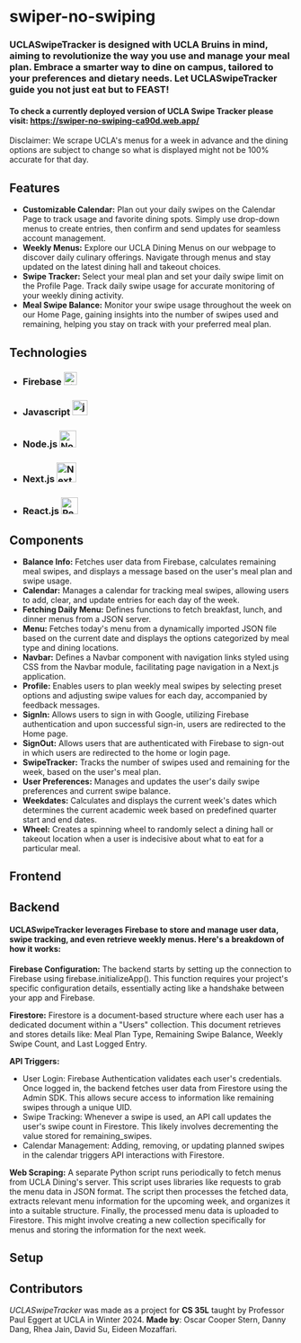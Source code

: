 # swiper-no-swiping
### UCLASwipeTracker is designed with UCLA Bruins in mind, aiming to revolutionize the way you use and manage your meal plan. Embrace a smarter way to dine on campus, tailored to your preferences and dietary needs. Let UCLASwipeTracker guide you not just eat but to FEAST!

#### To check a currently deployed version of UCLA Swipe Tracker please visit: https://swiper-no-swiping-ca90d.web.app/
Disclaimer: We scrape UCLA's menus for a week in advance and the dining options are subject to change so what  is displayed might not be 100% accurate for that day.

## Features
* **Customizable Calendar:** Plan out your daily swipes on the Calendar Page to track usage and favorite dining spots. Simply use drop-down menus to create entries, then confirm and send updates for seamless account management.
* **Weekly Menus:** Explore our UCLA Dining Menus on our webpage to discover daily culinary offerings. Navigate through menus and stay updated on the latest dining hall and takeout choices. 
* **Swipe Tracker:** Select your meal plan and set your daily swipe limit on the Profile Page. Track daily swipe usage for accurate monitoring of your weekly dining activity.
* **Meal Swipe Balance:** Monitor your swipe usage throughout the week on our Home Page, gaining insights into the number of swipes used and remaining, helping you stay on track with your preferred meal plan.

## Technologies
* ### Firebase <img src="https://seeklogo.com/images/F/firebase-logo-402F407EE0-seeklogo.com.png" alt="Firebase" width="23px">
* ### Javascript <img src="https://seeklogo.com/images/J/javascript-logo-8892AEFCAC-seeklogo.com.png" alt="javascript" width="27px">
* ### Node.js <img src="https://seeklogo.com/images/N/nodejs-logo-FBE122E377-seeklogo.com.png" alt="Node.js" width="30px">
* ### Next.js <img src="https://seeklogo.com/images/N/next-js-icon-logo-EE302D5DBD-seeklogo.com.png" alt="Next.js" width="35px">
* ### React.js <img src="https://seeklogo.com/images/R/react-logo-7B3CE81517-seeklogo.com.png" alt="React.js" width="30px">

## Components
* **Balance Info:** Fetches user data from Firebase, calculates remaining meal swipes, and displays a message based on the user's meal plan and swipe usage.
* **Calendar:** Manages a calendar for tracking meal swipes, allowing users to add, clear, and update entries for each day of the week.
* **Fetching Daily Menu:** Defines functions to fetch breakfast, lunch, and dinner menus from a JSON server.
* **Menu:** Fetches today's menu from a dynamically imported JSON file based on the current date and displays the options categorized by meal type and dining locations.
* **Navbar:** Defines a Navbar component with navigation links styled using CSS from the Navbar module, facilitating page navigation in a Next.js application.
* **Profile:**  Enables users to plan weekly meal swipes by selecting preset options and adjusting swipe values for each day, accompanied by feedback messages.
* **SignIn:** Allows users to sign in with Google, utilizing Firebase authentication and upon successful sign-in, users are redirected to the Home page.
* **SignOut:** Allows users that are authenticated with Firebase to sign-out in which users are redirected to the home or login page.
* **SwipeTracker:** Tracks the number of swipes used and remaining for the week, based on the user's meal plan.
* **User Preferences:** Manages and updates the user's daily swipe preferences and current swipe balance.
* **Weekdates:** Calculates and displays the current week's dates which determines the current academic week based on predefined quarter start and end dates.
* **Wheel:** Creates a spinning wheel to randomly select a dining hall or takeout location when a user is indecisive about what to eat for a particular meal.

## Frontend
#### 

## Backend
#### UCLASwipeTracker leverages Firebase to store and manage user data, swipe tracking, and even retrieve weekly menus. Here's a breakdown of how it works:

**Firebase Configuration:**
The backend starts by setting up the connection to Firebase using firebase.initializeApp(). This function requires your project's specific configuration details, essentially acting like a handshake between your app and Firebase.

**Firestore:**
Firestore is a document-based structure where each user has a dedicated document within a "Users" collection. This document retrieves and stores details like: Meal Plan Type, Remaining Swipe Balance, Weekly Swipe Count, and Last Logged Entry. 

**API Triggers:**
* User Login: Firebase Authentication validates each user's credentials. Once logged in, the backend fetches user data from Firestore using the Admin SDK. This allows secure access to information like remaining swipes through a unique UID.
* Swipe Tracking: Whenever a swipe is used, an API call updates the user's swipe count in Firestore. This likely involves decrementing the value stored for remaining_swipes.
* Calendar Management: Adding, removing, or updating planned swipes in the calendar triggers API interactions with Firestore.


**Web Scraping:**
A separate Python script runs periodically to fetch menus from UCLA Dining's server. This script uses libraries like requests to grab the menu data in JSON format. The script then processes the fetched data, extracts relevant menu information for the upcoming week, and organizes it into a suitable structure. Finally, the processed menu data is uploaded to Firestore. This might involve creating a new collection specifically for menus and storing the information for the next week.

## Setup

## Contributors
_UCLASwipeTracker_ was made as a project for **CS 35L** taught by Professor Paul Eggert at UCLA in Winter 2024. **Made by**: Oscar Cooper Stern, Danny Dang, Rhea Jain, 
David Su, Eideen Mozaffari.
